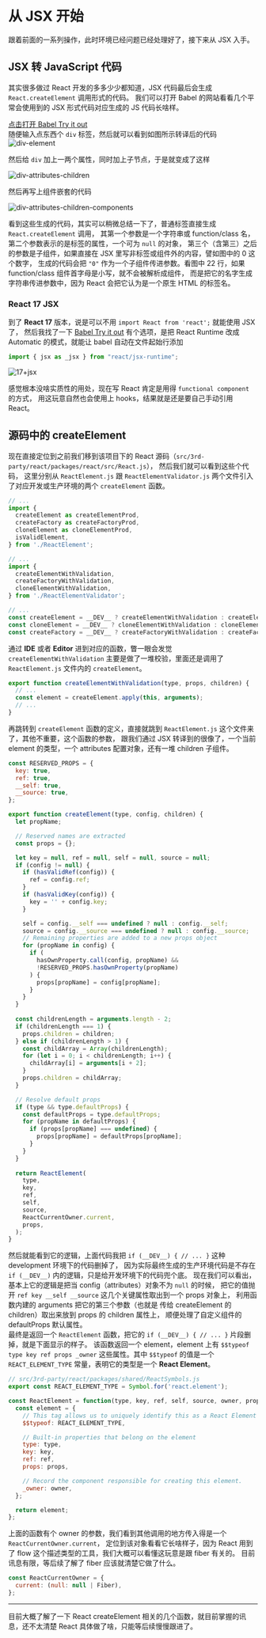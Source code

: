 # 从 JSX 开始

跟着前面的一系列操作，此时环境已经问题已经处理好了，接下来从 JSX 入手。

## JSX 转 JavaScript 代码

其实很多做过 React 开发的多多少少都知道，JSX 代码最后会生成 `React.createElement` 调用形式的代码。
我们可以打开 Babel 的网站看看几个平常会使用到的 JSX 形式代码对应生成的 JS 代码长啥样。

[点击打开 Babel Try it out](https://babeljs.io/repl#?browsers=defaults%2C%20not%20ie%2011%2C%20not%20ie_mob%2011&build=&builtIns=false&corejs=3.21&spec=false&loose=false&code_lz=Q&debug=false&forceAllTransforms=false&shippedProposals=false&circleciRepo=&evaluate=false&fileSize=false&timeTravel=false&sourceType=module&lineWrap=true&presets=env%2Creact%2Cstage-2&prettier=true&targets=Node-16.9&version=7.19.2&externalPlugins=&assumptions=%7B%7D)  
随便输入点东西个 `div` 标签，然后就可以看到如图所示转译后的代码
![div-element](images/div-createElement.png)

然后给 `div` 加上一两个属性，同时加上子节点，于是就变成了这样

![div-attributes-children](images/div-attributes-children.png)

然后再写上组件嵌套的代码

![div-attributes-children-components](images/div-attributes-children-components.png)

看到这些生成的代码，其实可以稍微总结一下了，普通标签直接生成 `React.createElement` 调用，
其第一个参数是一个字符串或 function/class 名，第二个参数表示的是标签的属性，一个可为 `null` 的对象，
第三个（含第三）之后的参数是子组件，如果直接在 JSX 里写非标签或组件外的内容，譬如图中的 0 这个数字，
生成的代码会把 `"0"` 作为一个子组件传进参数。看图中 22 行，如果 function/class 组件首字母是小写，就不会被解析成组件，
而是把它的名字生成字符串传进参数中，因为 React 会把它认为是一个原生 HTML 的标签名。

### React 17 JSX

到了 **React 17** 版本，说是可以不用 `import React from 'react';` 就能使用 JSX 了，
然后我找了一下 [Babel Try it out](https://babeljs.io/repl#?browsers=defaults%2C%20not%20ie%2011%2C%20not%20ie_mob%2011&build=&builtIns=false&corejs=3.21&spec=false&loose=false&code_lz=Q&debug=false&forceAllTransforms=false&shippedProposals=false&circleciRepo=&evaluate=false&fileSize=false&timeTravel=false&sourceType=module&lineWrap=true&presets=env%2Creact%2Cstage-2&prettier=true&targets=Node-16.9&version=7.19.2&externalPlugins=&assumptions=%7B%7D)
有个选项，是把 React Runtime 改成 Automatic 的模式，就能让 babel 自动在文件起始行添加

```javascript
import { jsx as _jsx } from "react/jsx-runtime";
```

![17+jsx](images/17+jsx.png)

感觉根本没啥实质性的用处，现在写 React 肯定是用得 `functional component` 的方式，
用这玩意自然也会使用上 hooks，结果就是还是要自己手动引用 React。

## 源码中的 createElement

现在直接定位到之前我们移到该项目下的 React 源码（`src/3rd-party/react/packages/react/src/React.js`），
然后我们就可以看到这些个代码，
这里分别从 `ReactElement.js` 跟 `ReactElementValidator.js` 两个文件引入了对应开发或生产环境的两个 `createElement` 函数。

```javascript
// ...
import {
  createElement as createElementProd,
  createFactory as createFactoryProd,
  cloneElement as cloneElementProd,
  isValidElement,
} from './ReactElement';

// ...
import {
  createElementWithValidation,
  createFactoryWithValidation,
  cloneElementWithValidation,
} from './ReactElementValidator';

// ...
const createElement = __DEV__ ? createElementWithValidation : createElementProd;
const cloneElement = __DEV__ ? cloneElementWithValidation : cloneElementProd;
const createFactory = __DEV__ ? createFactoryWithValidation : createFactoryProd;
```

通过 **IDE** 或者 **Editor** 进到对应的函数，瞥一眼会发觉 `createElementWithValidation` 主要是做了一堆校验，里面还是调用了 `ReactElement.js` 文件内的 `createElement`。

```javascript
export function createElementWithValidation(type, props, children) {
  // ...
  const element = createElement.apply(this, arguments);
  // ...
}
```

再跳转到 `createElement` 函数的定义，直接就跳到 `ReactElement.js` 这个文件来了，其他不重要，这个函数的参数，
跟我们通过 JSX 转译到的很像了，一个当前 element 的类型，一个 attributes 配置对象，还有一堆 children 子组件。
```javascript
const RESERVED_PROPS = {
  key: true,
  ref: true,
  __self: true,
  __source: true,
};

export function createElement(type, config, children) {
  let propName;

  // Reserved names are extracted
  const props = {};

  let key = null, ref = null, self = null, source = null; 
  if (config != null) {
    if (hasValidRef(config)) {
      ref = config.ref;
    }
    if (hasValidKey(config)) {
      key = '' + config.key;
    }

    self = config.__self === undefined ? null : config.__self;
    source = config.__source === undefined ? null : config.__source;
    // Remaining properties are added to a new props object
    for (propName in config) {
      if (
        hasOwnProperty.call(config, propName) &&
        !RESERVED_PROPS.hasOwnProperty(propName)
      ) {
        props[propName] = config[propName];
      }
    }
  }
  
  const childrenLength = arguments.length - 2;
  if (childrenLength === 1) {
    props.children = children;
  } else if (childrenLength > 1) {
    const childArray = Array(childrenLength);
    for (let i = 0; i < childrenLength; i++) {
      childArray[i] = arguments[i + 2];
    }
    props.children = childArray;
  }

  // Resolve default props
  if (type && type.defaultProps) {
    const defaultProps = type.defaultProps;
    for (propName in defaultProps) {
      if (props[propName] === undefined) {
        props[propName] = defaultProps[propName];
      }
    }
  }
  
  return ReactElement(
    type,
    key,
    ref,
    self,
    source,
    ReactCurrentOwner.current,
    props,
  );
}
```

然后就能看到它的逻辑，上面代码我把 `if (__DEV__) { // ... }` 这种 development 环境下的代码删掉了，
因为实际最终生成的生产环境代码是不存在 `if (__DEV__)` 内的逻辑，只是给开发环境下的代码兜个底。
现在我们可以看出，基本上它的逻辑是把当 config（attributes）对象不为 `null` 的时候，
把它的值抛开 `ref key __self __source` 这几个关键属性取出到一个 props 对象上，
利用函数内建的 arguments 把它的第三个参数（也就是 传给 createElement 的 children）取出来放到 props 的 children 属性上，
顺便处理了自定义组件的 defaultProps 默认属性。  
最终是返回一个 `ReactElement` 函数，把它的 `if (__DEV__) { // ... }` 片段删掉，就是下面显示的样子。
该函数返回一个 element，element 上有 `$$typeof type key ref props _owner` 这些属性。其中
`$$typeof` 的值是一个 `REACT_ELEMENT_TYPE` 常量，表明它的类型是一个 **React Element**。

```javascript
// src/3rd-party/react/packages/shared/ReactSymbols.js
export const REACT_ELEMENT_TYPE = Symbol.for('react.element');

const ReactElement = function(type, key, ref, self, source, owner, props) {
  const element = {
    // This tag allows us to uniquely identify this as a React Element
    $$typeof: REACT_ELEMENT_TYPE,

    // Built-in properties that belong on the element
    type: type,
    key: key,
    ref: ref,
    props: props,

    // Record the component responsible for creating this element.
    _owner: owner,
  };

  return element;
};
```

上面的函数有个 owner 的参数，我们看到其他调用的地方传入得是一个 `ReactCurrentOwner.current`，
定位到该对象看看它长啥样子，因为 React 用到了 flow 这个描述类型的工具，我们大概可以看懂这玩意是跟 fiber 有关的。
目前讯息有限，等后续了解了 fiber 应该就清楚它做了什么。

```javascript
const ReactCurrentOwner = {
  current: (null: null | Fiber),
};
```

----

目前大概了解了一下 React createElement 相关的几个函数，就目前掌握的讯息，还不太清楚 React 具体做了啥，只能等后续慢慢跟进了。
